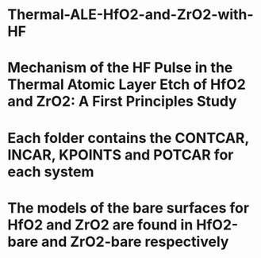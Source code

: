 # Thermal-ALE-HfO2-and-ZrO2-with-HF
# Mechanism of the HF Pulse in the Thermal Atomic Layer Etch of HfO2 and ZrO2: A First Principles Study
# Each folder contains the CONTCAR, INCAR, KPOINTS and POTCAR for each system
# The models of the bare surfaces for HfO2 and ZrO2 are found in HfO2-bare and ZrO2-bare respectively
